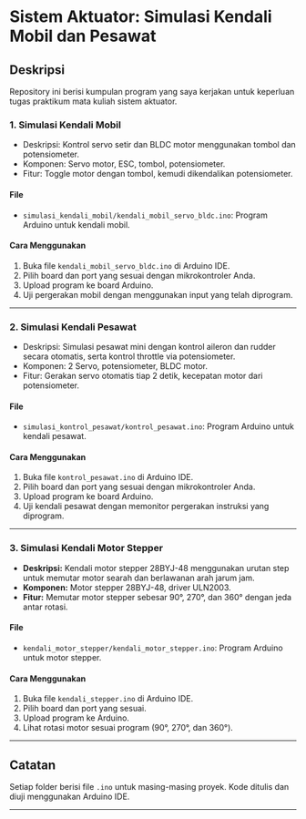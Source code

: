 # Sistem Aktuator: Simulasi Kendali Mobil dan Pesawat

## Deskripsi
Repository ini berisi kumpulan program yang saya kerjakan untuk keperluan tugas praktikum mata kuliah sistem aktuator.

### 1. Simulasi Kendali Mobil
- Deskripsi: Kontrol servo setir dan BLDC motor menggunakan tombol dan potensiometer.
- Komponen: Servo motor, ESC, tombol, potensiometer.
- Fitur: Toggle motor dengan tombol, kemudi dikendalikan potensiometer.

#### File
- `simulasi_kendali_mobil/kendali_mobil_servo_bldc.ino`: Program Arduino untuk kendali mobil.

#### Cara Menggunakan
1. Buka file `kendali_mobil_servo_bldc.ino` di Arduino IDE.
2. Pilih board dan port yang sesuai dengan mikrokontroler Anda.
3. Upload program ke board Arduino.
4. Uji pergerakan mobil dengan menggunakan input yang telah diprogram.

---

### 2. Simulasi Kendali Pesawat
- Deskripsi: Simulasi pesawat mini dengan kontrol aileron dan rudder secara otomatis, serta kontrol throttle via potensiometer.
- Komponen: 2 Servo, potensiometer, BLDC motor.
- Fitur: Gerakan servo otomatis tiap 2 detik, kecepatan motor dari potensiometer.

#### File
- `simulasi_kontrol_pesawat/kontrol_pesawat.ino`: Program Arduino untuk kendali pesawat.

#### Cara Menggunakan
1. Buka file `kontrol_pesawat.ino` di Arduino IDE.
2. Pilih board dan port yang sesuai dengan mikrokontroler Anda.
3. Upload program ke board Arduino.
4. Uji kendali pesawat dengan memonitor pergerakan instruksi yang diprogram.

---

### 3. Simulasi Kendali Motor Stepper
- **Deskripsi:** Kendali motor stepper 28BYJ-48 menggunakan urutan step untuk memutar motor searah dan berlawanan arah jarum jam.
- **Komponen:** Motor stepper 28BYJ-48, driver ULN2003.
- **Fitur:** Memutar motor stepper sebesar 90°, 270°, dan 360° dengan jeda antar rotasi.

#### File
- `kendali_motor_stepper/kendali_motor_stepper.ino`: Program Arduino untuk motor stepper.

#### Cara Menggunakan
1. Buka file `kendali_stepper.ino` di Arduino IDE.
2. Pilih board dan port yang sesuai.
3. Upload program ke Arduino.
4. Lihat rotasi motor sesuai program (90°, 270°, dan 360°).

---

## Catatan
Setiap folder berisi file `.ino` untuk masing-masing proyek. Kode ditulis dan diuji menggunakan Arduino IDE.

---

